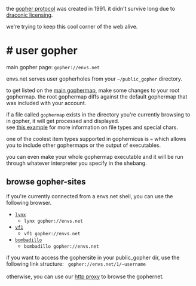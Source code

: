 the [gopher protocol](http://en.wikipedia.org/wiki/Gopher_(protocol)) was created in 1991. it didn't survive long due to [draconic licensing](http://www.nic.funet.fi/pub/vms/networking/gopher/gopher-software-licensing-policy.ancient).

we're trying to keep this cool corner of the web alive.

# # user gopher

main gopher page: `gopher://envs.net`

envs.net serves user gopherholes from your `~/public_gopher` directory.

to get listed on the [main gophermap](gopher://envs.net/),
make some changes to your root gophermap. the root gophermap
diffs against the default gophermap that was included with your account.

if a file called `gophermap` exists in the directory you're currently
browsing to in gopher, it will get processed and displayed.<br />
see [this example](https://github.com/gophernicus/gophernicus/blob/master/README.Gophermap) for more information on file types and special chars.

one of the coolest item types supported in gophernicus is `=` which allows you
to include other gophermaps or the output of executables.

you can even make your whole gophermap executable and it will be run through
whatever interpreter you specify in the shebang.

## browse gopher-sites
if you're currently connected from a envs.net shell, you can use the following browser.

- [`lynx`](https://lynx.browser.org/)
    - `lynx gopher://envs.net`
- [`vf1`](https://github.com/solderpunk/VF-1)
    - `vf1 gopher://envs.net`
- [`bombadillo`](https://tildegit.org/sloum/bombadillo)
    - `bombadillo gopher://envs.net`

if you want to access the gophersite in your public_gopher dir, use the following link structure:
&nbsp;&nbsp;`gopher://envs.net/1/~username`<br />
<br />
otherwise, you can use our [http proxy](https://gopher.envs.net/envs.net/) to browse the gophernet.

